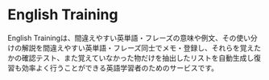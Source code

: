 # English Training

English Trainingは、間違えやすい英単語・フレーズの意味や例文、その使い分けの解説を間違えやすい英単語・フレーズ同士でメモ・登録し、それらを覚えたかの確認テスト、また覚えていなかった物だけを抽出したリストを自動生成し復習も効率よく行うことができる英語学習者のためのサービスです。
